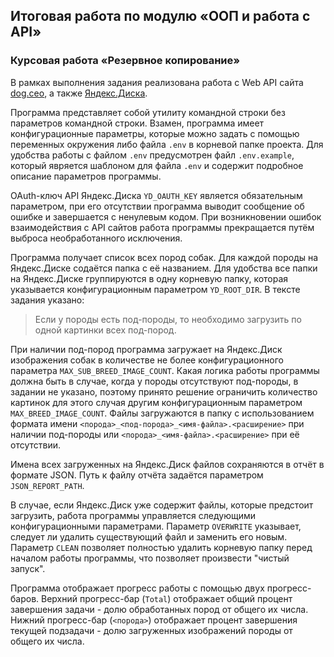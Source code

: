 ## Итоговая работа по модулю «ООП и работа с API»
### Курсовая работа «Резервное копирование»
В рамках выполнения задания реализована работа с Web API сайта [dog.ceo](https://dog.ceo/api/),
а также [Яндекс.Диска](https://yandex.ru/dev/disk-api/doc/ru/).

Программа представляет собой утилиту командной строки без параметров командной строки.
Взамен, программа имеет конфигурационные параметры, которые можно задать с помощью переменных окружения
либо файла `.env` в корневой папке проекта. Для удобства работы с файлом `.env` предусмотрен файл `.env.example`,
который явряется шаблоном для файла `.env` и содержит подробное описание параметров программы.

OAuth-ключ API Яндекс.Диска `YD_OAUTH_KEY` является обязательным параметром, при его отсутствии программа
выводит сообщение об ошибке и завершается с ненулевым кодом.
При возникновении ошибок взаимодействия с API сайтов работа программы прекращается путём выброса необработанного исключения.

Программа получает список всех пород собак. Для каждой породы на Яндекс.Диске содаётся папка с её названием.
Для удобства все папки на Яндекс.Диске группируются в одну корневую папку, которая указывается конфигурационным
параметром `YD_ROOT_DIR`.
В тексте задания указано:
> Если у породы есть под-породы, то необходимо загрузить по одной картинки всех под-пород.

При наличии под-пород программа загружает на Яндекс.Диск изображения собак в количестве не более
конфигурационного параметра `MAX_SUB_BREED_IMAGE_COUNT`. Какая логика работы программы должна быть
в случае, когда у породы отсутствуют под-породы, в задании не указано, поэтому принято решение
ограничить количество картинок для этого случая другим конфигурационным параметром `MAX_BREED_IMAGE_COUNT`.
Файлы загружаются в папку с использованием формата имени `<порода>_<под-порода>_<имя-файла>.<расширение>`
при наличии под-породы или `<порода>_<имя-файла>.<расширение>` при её отсутствии.

Имена всех загруженных на Яндекс.Диск файлов сохраняются в отчёт в формате JSON. Путь к файлу отчёта
задаётся параметром `JSON_REPORT_PATH`.

В случае, если Яндекс.Диск уже содержит файлы, которые предстоит загрузить, работа программы управляется
следующими конфигурационными параметрами. Параметр `OVERWRITE` указывает, следует ли удалить существующий
файл и заменить его новым. Параметр `CLEAN` позволяет полностью удалить корневую папку перед началом
работы программы, что позволяет произвести "чистый запуск".

Программа отображает прогресс работы с помощью двух прогресс-баров.
Верхний прогресс-бар (`Total`) отображает общий процент завершения задачи - долю обработанных пород от общего их числа.
Нижний прогресс-бар (`<порода>`) отображает процент завершения текущей подзадачи - долю загруженных изображений породы от общего их числа.
